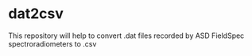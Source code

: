 # dat2csv
This repository will help to convert .dat files recorded by ASD FieldSpec spectroradiometers to .csv
